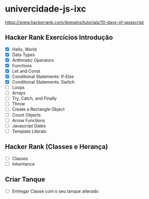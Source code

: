 # univercidade-js-ixc

https://www.hackerrank.com/domains/tutorials/10-days-of-javascript

## Hacker Rank Exercícios Introdução
- [x] Hello, World
- [x] Data Types
- [x] Arithmetic Operators
- [x] Functions
- [x] Let and Const
- [x] Conditional Statements: If-Else
- [x] Conditional Statements: Switch
- [ ] Loops
- [ ] Arrays
- [ ] Try, Catch, and Finally
- [ ] Throw
- [ ] Create a Rectangle Object
- [ ] Count Objects
- [ ] Arrow Functions
- [ ] Javascript Dates
- [ ] Template Literals

## Hacker Rank (Classes e Herança)
- [ ] Classes
- [ ] Inheritance

## Criar Tanque
- [ ] Entregar Classe com o seu tanque alterado
